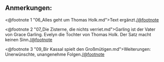 Anmerkungen:
------------

<@footnote 1 "06_Alles geht um Thomas Holk.md">Text ergänzt.</@footnote>

<@footnote 2 "07_Die Zisterne, die nichts verriet.md">Garling ist der Vater von Grace Garling. Evelyn die Tochter von Thomas Holk. Der Satz macht keinen Sinn.</@footnote>

<@footnote 3 "09_Bir Kassal spielt den Großmütigen.md">Weiterungen: Unerwünschte, unangenehme Folgen.</@footnote>


